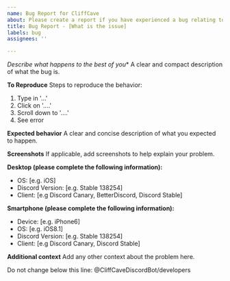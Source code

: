```yaml
---
name: Bug Report for CliffCave
about: Please create a report if you have experienced a bug relating to CliffCave.
title: Bug Report - [What is the issue]
labels: bug
assignees: ''

---
```


**Describe what happens* to the best of you**
A clear and compact description of what the bug is.

**To Reproduce**
Steps to reproduce the behavior:
1. Type in '...'
2. Click on '....'
3. Scroll down to '....'
4. See error

**Expected behavior**
A clear and concise description of what you expected to happen.

**Screenshots**
If applicable, add screenshots to help explain your problem.

**Desktop (please complete the following information):**
 - OS: [e.g. iOS]
 - Discord Version: [e.g. Stable 138254]
 - Client: [e.g Discord Canary, BetterDiscord, Discord Stable]

**Smartphone (please complete the following information):**
 - Device: [e.g. iPhone6]
 - OS: [e.g. iOS8.1]
 - Discord Version: [e.g. Stable 138254]
 - Client: [e.g Discord Canary, Discord Stable]

**Additional context**
Add any other context about the problem here.




Do not change below this line: 
@CliffCaveDiscordBot/developers
